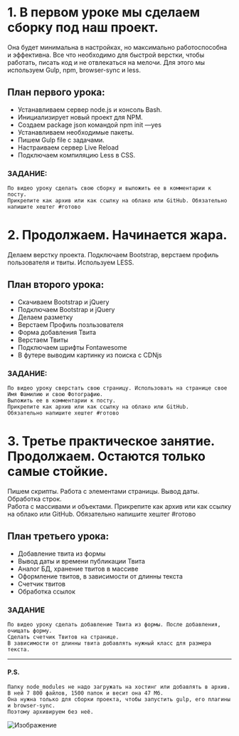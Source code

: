 # 1. В первом уроке мы сделаем сборку под наш проект. 

Она будет минимальна в настройках, 
но максимально работоспособна и эффективна. 
Все что необходимо для быстрой верстки, чтобы работать, 
писать код и не отвлекаться на мелочи.
Для этого мы используем Gulp, npm, browser-sync и less.


## План первого урока:
- Устанавливаем сервер node.js и консоль Bash.
- Инициализирует новый проект для NPM. 
- Cоздаем package json командой npm init —yes
- Устанавливаем необходимые пакеты.
- Пишем Gulp file с задачами.
- Настраиваем сервер Live Reload
- Подключаем компиляцию Less в CSS.


### ЗАДАНИЕ:
```
По видео уроку сделать свою сборку и выложить ее в комментарии к посту. 
Прикрепите как архив или как ссылку на облако или GitHub. Обязательно напишите хештег #готово 
```



# 2. Продолжаем. Начинается жара. 

Делаем верстку проекта. Подключаем Bootstrap, верстаем профиль пользователя и твиты. Используем LESS.


## План второго урока: 
- Скачиваем Bootstrap и jQuery
- Подключаем Bootstrap и jQuery
- Делаем разметку
- Верстаем Профиль позльзователя
- Форма добавления Твита
- Верстаем Твиты
- Подключаем шрифты Fontawesome
- В футере выводим картинку из поиска с CDNjs


### ЗАДАНИЕ:
```
По видео уроку сверстать свою страницу. Использовать на странице свое Имя Фамилию и свою Фотографию. 
Выложить ее в комментарии к посту. 
Прикрепите как архив или как ссылку на облако или GitHub. 
Обязательно напишите хештег #готово 
```


# 3. Третье практическое занятие. Продолжаем. Остаются только самые стойкие.

Пишем скрипты. Работа с элементами страницы. Вывод даты. Обработка строк.  
Работа с массивами и объектами. Прикрепите как архив или как ссылку на облако или GitHub. 
Обязательно напишите хештег #готово 


## План третьего урока:
- Добавление твита из формы
- Вывод даты и времени публикации Твита
- Аналог БД, хранение твитов в массиве
- Оформление твитов, в зависимости от длинны текста
- Счетчик твитов
- Обработка ссылок


### ЗАДАНИЕ
```
По видео уроку сделать добавление Твита из формы. После добавления, очищать форму. 
Сделать счетчик Твитов на странице. 
В зависимости от длинны твита добавлять нужный класс для размера текста.
```

_________________________________
#### P.S.
```
Папку node_modules не надо загружать на хостинг или добавлять в архив. 
В ней 7 800 файлов, 1500 папок и весит она 47 Мб.
Она нужна только для сборки проекта, чтобы запустить gulp, его плагины и browser-sync.
Поэтому архивируем без неё.
```


![Изображение](https://i.ibb.co/nPp4QV3/app-2018.png "Switter Project")

